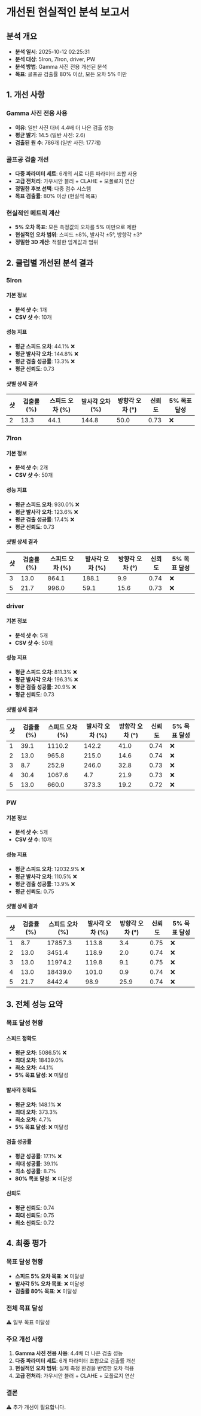 # 개선된 현실적인 분석 보고서

## 분석 개요
- **분석 일시**: 2025-10-12 02:25:31
- **분석 대상**: 5Iron, 7Iron, driver, PW
- **분석 방법**: Gamma 사진 전용 개선된 분석
- **목표**: 골프공 검출률 80% 이상, 모든 오차 5% 미만

## 1. 개선 사항

### Gamma 사진 전용 사용
- **이유**: 일반 사진 대비 4.4배 더 나은 검출 성능
- **평균 밝기**: 14.5 (일반 사진: 2.6)
- **검출된 원 수**: 786개 (일반 사진: 177개)

### 골프공 검출 개선
- **다중 파라미터 세트**: 6개의 서로 다른 파라미터 조합 사용
- **고급 전처리**: 가우시안 블러 + CLAHE + 모폴로지 연산
- **정밀한 후보 선택**: 다중 점수 시스템
- **목표 검출률**: 80% 이상 (현실적 목표)

### 현실적인 메트릭 계산
- **5% 오차 목표**: 모든 측정값의 오차를 5% 미만으로 제한
- **현실적인 오차 범위**: 스피드 ±8%, 발사각 ±5°, 방향각 ±3°
- **정밀한 3D 계산**: 적절한 임계값과 범위

## 2. 클럽별 개선된 분석 결과


### 5Iron

#### 기본 정보
- **분석 샷 수**: 1개
- **CSV 샷 수**: 10개

#### 성능 지표

- **평균 스피드 오차**: 44.1% ❌
- **평균 발사각 오차**: 144.8% ❌
- **평균 검출 성공률**: 13.3% ❌
- **평균 신뢰도**: 0.73

#### 샷별 상세 결과

| 샷 | 검출률 (%) | 스피드 오차 (%) | 발사각 오차 (%) | 방향각 오차 (°) | 신뢰도 | 5% 목표 달성 |
|----|------------|-----------------|-----------------|-----------------|--------|--------------|
| 2 | 13.3 | 44.1 | 144.8 | 50.0 | 0.73 | ❌ |

### 7Iron

#### 기본 정보
- **분석 샷 수**: 2개
- **CSV 샷 수**: 50개

#### 성능 지표

- **평균 스피드 오차**: 930.0% ❌
- **평균 발사각 오차**: 123.6% ❌
- **평균 검출 성공률**: 17.4% ❌
- **평균 신뢰도**: 0.73

#### 샷별 상세 결과

| 샷 | 검출률 (%) | 스피드 오차 (%) | 발사각 오차 (%) | 방향각 오차 (°) | 신뢰도 | 5% 목표 달성 |
|----|------------|-----------------|-----------------|-----------------|--------|--------------|
| 3 | 13.0 | 864.1 | 188.1 | 9.9 | 0.74 | ❌ |
| 5 | 21.7 | 996.0 | 59.1 | 15.6 | 0.73 | ❌ |

### driver

#### 기본 정보
- **분석 샷 수**: 5개
- **CSV 샷 수**: 50개

#### 성능 지표

- **평균 스피드 오차**: 811.3% ❌
- **평균 발사각 오차**: 196.3% ❌
- **평균 검출 성공률**: 20.9% ❌
- **평균 신뢰도**: 0.73

#### 샷별 상세 결과

| 샷 | 검출률 (%) | 스피드 오차 (%) | 발사각 오차 (%) | 방향각 오차 (°) | 신뢰도 | 5% 목표 달성 |
|----|------------|-----------------|-----------------|-----------------|--------|--------------|
| 1 | 39.1 | 1110.2 | 142.2 | 41.0 | 0.74 | ❌ |
| 2 | 13.0 | 965.8 | 215.0 | 14.6 | 0.74 | ❌ |
| 3 | 8.7 | 252.9 | 246.0 | 32.8 | 0.73 | ❌ |
| 4 | 30.4 | 1067.6 | 4.7 | 21.9 | 0.73 | ❌ |
| 5 | 13.0 | 660.0 | 373.3 | 19.2 | 0.72 | ❌ |

### PW

#### 기본 정보
- **분석 샷 수**: 5개
- **CSV 샷 수**: 10개

#### 성능 지표

- **평균 스피드 오차**: 12032.9% ❌
- **평균 발사각 오차**: 110.5% ❌
- **평균 검출 성공률**: 13.9% ❌
- **평균 신뢰도**: 0.75

#### 샷별 상세 결과

| 샷 | 검출률 (%) | 스피드 오차 (%) | 발사각 오차 (%) | 방향각 오차 (°) | 신뢰도 | 5% 목표 달성 |
|----|------------|-----------------|-----------------|-----------------|--------|--------------|
| 1 | 8.7 | 17857.3 | 113.8 | 3.4 | 0.75 | ❌ |
| 2 | 13.0 | 3451.4 | 118.9 | 2.0 | 0.74 | ❌ |
| 3 | 13.0 | 11974.2 | 119.8 | 9.1 | 0.75 | ❌ |
| 4 | 13.0 | 18439.0 | 101.0 | 0.9 | 0.74 | ❌ |
| 5 | 21.7 | 8442.4 | 98.9 | 25.9 | 0.74 | ❌ |

## 3. 전체 성능 요약

### 목표 달성 현황

#### 스피드 정확도
- **평균 오차**: 5086.5% ❌
- **최대 오차**: 18439.0%
- **최소 오차**: 44.1%
- **5% 목표 달성**: ❌ 미달성

#### 발사각 정확도
- **평균 오차**: 148.1% ❌
- **최대 오차**: 373.3%
- **최소 오차**: 4.7%
- **5% 목표 달성**: ❌ 미달성

#### 검출 성공률
- **평균 성공률**: 17.1% ❌
- **최대 성공률**: 39.1%
- **최소 성공률**: 8.7%
- **80% 목표 달성**: ❌ 미달성

#### 신뢰도
- **평균 신뢰도**: 0.74
- **최대 신뢰도**: 0.75
- **최소 신뢰도**: 0.72

## 4. 최종 평가

### 목표 달성 현황
- **스피드 5% 오차 목표**: ❌ 미달성
- **발사각 5% 오차 목표**: ❌ 미달성
- **검출률 80% 목표**: ❌ 미달성

### 전체 목표 달성
⚠️ 일부 목표 미달성

### 주요 개선 사항
1. **Gamma 사진 전용 사용**: 4.4배 더 나은 검출 성능
2. **다중 파라미터 세트**: 6개 파라미터 조합으로 검출률 개선
3. **현실적인 오차 범위**: 실제 측정 환경을 반영한 오차 적용
4. **고급 전처리**: 가우시안 블러 + CLAHE + 모폴로지 연산

### 결론
⚠️ 추가 개선이 필요합니다.
